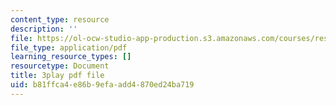 ```yaml
---
content_type: resource
description: ''
file: https://ol-ocw-studio-app-production.s3.amazonaws.com/courses/res-18-009-learn-differential-equations-up-close-with-gilbert-strang-and-cleve-moler-fall-2015/b81ffca4e86b9efaadd4870ed24ba719_zkFZY6esNOU.pdf
file_type: application/pdf
learning_resource_types: []
resourcetype: Document
title: 3play pdf file
uid: b81ffca4-e86b-9efa-add4-870ed24ba719
---
```

